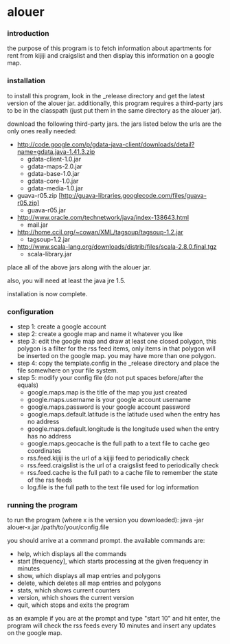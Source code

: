 alouer
======

### introduction

the purpose of this program is to fetch information about apartments
for rent from kijiji and craigslist and then display this information
on a google map.

### installation

to install this program, look in the _release directory and get the
latest version of the alouer jar. additionally, this program requires
a third-party jars to be in the classpath (just put them in the same
directory as the alouer jar). 

download the following third-party jars. the jars listed below the 
urls are the only ones really needed:
 * http://code.google.com/p/gdata-java-client/downloads/detail?name=gdata.java-1.41.3.zip
   * gdata-client-1.0.jar
   * gdata-maps-2.0.jar
   * gdata-base-1.0.jar
   * gdata-core-1.0.jar
   * gdata-media-1.0.jar
 * guava-r05.zip [http://guava-libraries.googlecode.com/files/guava-r05.zip]
   * guava-r05.jar
 * http://www.oracle.com/technetwork/java/index-138643.html
   * mail.jar
 * http://home.ccil.org/~cowan/XML/tagsoup/tagsoup-1.2.jar
   * tagsoup-1.2.jar
 * http://www.scala-lang.org/downloads/distrib/files/scala-2.8.0.final.tgz
   * scala-library.jar

place all of the above jars along with the alouer jar.

also, you will need at least the java jre 1.5.

installation is now complete.

### configuration

 * step 1: create a google account
 * step 2: create a google map and name it whatever you like
 * step 3: edit the google map and draw at least one closed polygon, this
     polygon is a filter for the rss feed items, only items in that
     polygon will be inserted on the google map. you may have more than
     one polygon.
 * step 4: copy the template.config in the _release directory and
     place the file somewhere on your file system.
 * step 5: modify your config file (do not put spaces before/after the equals)
   * google.maps.map is the title of the map you just created
   * google.maps.username is your google account username
   * google.maps.password is your google account password
   * google.maps.default.latitude is the latitude used when the entry has no address
   * google.maps.default.longitude is the longitude used when the entry has no address
   * google.maps.geocache is the full path to a text file to cache geo coordinates
   * rss.feed.kijiji is the url of a kijiji feed to periodically check
   * rss.feed.craigslist is the url of a craigslist feed to periodically check
   * rss.feed.cache is the full path to a cache file to remember the state of the rss feeds
   * log.file is the full path to the text file used for log information

### running the program

to run the program (where x is the version you downloaded):
  java -jar alouer-x.jar /path/to/your/config.file

you should arrive at a command prompt. the available commands are:
 * help, which displays all the commands
 * start [frequency], which starts processing at the given frequency in minutes
 * show, which displays all map entries and polygons
 * delete, which deletes all map entries and polygons
 * stats, which shows current counters
 * version, which shows the current version
 * quit, which stops and exits the program

as an example if you are at the prompt and type "start 10" and hit enter, the
program will check the rss feeds every 10 minutes and insert any updates on
the google map.
